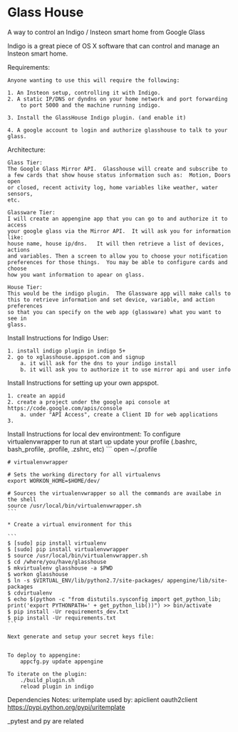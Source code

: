 Glass House
==========

A way to control an Indigo / Insteon smart home from Google Glass

Indigo is a great piece of OS X software that can control and manage an Insteon smart home.

Requirements:

    Anyone wanting to use this will require the following:

    1. An Insteon setup, controlling it with Indigo.
    2. A static IP/DNS or dyndns on your home network and port forwarding
        to port 5000 and the machine running indigo.

    3. Install the GlassHouse Indigo plugin. (and enable it)

    4. A google account to login and authorize glasshouse to talk to your glass.

Architecture:

    Glass Tier:
    The Google Glass Mirror API.  Glasshouse will create and subscribe to
    a few cards that show house status information such as:  Motion, Doors open
    or closed, recent activity log, home variables like weather, water sensors,
    etc.

    Glassware Tier:
    I will create an appengine app that you can go to and authorize it to access
    your google glass via the Mirror API.  It will ask you for information like:
    house name, house ip/dns.   It will then retrieve a list of devices, actions
    and variables. Then a screen to allow you to choose your notification
    preferences for those things.  You may be able to configure cards and choose
    how you want information to apear on glass.

    House Tier:
    This would be the indigo plugin.  The Glassware app will make calls to
    this to retrieve information and set device, variable, and action preferences
    so that you can specify on the web app (glassware) what you want to see in
    glass.




Install Instructions for Indigo User:

    1. install indigo plugin in indigo 5+
    2. go to xglasshouse.appspot.com and signup
        a. it will ask for the dns to your indigo install
        b. it will ask you to authorize it to use mirror api and user info

Install Instructions for setting up your own appspot.

    1. create an appid
    2. create a project under the google api console at https://code.google.com/apis/console
        a. under "API Access", create a Client ID for web applications
    3.

Install Instructions for local dev environtment:
    To configure virtualenvwrapper to run at start up update your profile (.bashrc,
    bash_profile, .profile, .zshrc, etc)
    ```
    open ~/.profile

    # virtualenvwrapper

    # Sets the working directory for all virtualenvs
    export WORKON_HOME=$HOME/dev/

    # Sources the virtualenvwrapper so all the commands are availabe in the shell
    source /usr/local/bin/virtualenvwrapper.sh
    ```

    * Create a virtual environment for this

    ```
    $ [sudo] pip install virtualenv
    $ [sudo] pip install virtualenvwrapper
    $ source /usr/local/bin/virtualenvwrapper.sh
    $ cd /where/you/have/glasshouse
    $ mkvirtualenv glasshouse -a $PWD
    $ workon glasshouse
    $ ln -s $VIRTUAL_ENV/lib/python2.7/site-packages/ appengine/lib/site-packages
    $ cdvirtualenv
    $ echo $(python -c "from distutils.sysconfig import get_python_lib; print('export PYTHONPATH=' + get_python_lib())") >> bin/activate
    $ pip install -Ur requirements_dev.txt
    $ pip install -Ur requirements.txt
    ```

    Next generate and setup your secret keys file:
    

    To deploy to appengine:
        appcfg.py update appengine

    To iterate on the plugin:
        ./build_plugin.sh
        reload plugin in indigo






Dependencies Notes:
uritemplate
    used by: apiclient oauth2client
    https://pypi.python.org/pypi/uritemplate

_pytest and py are related


